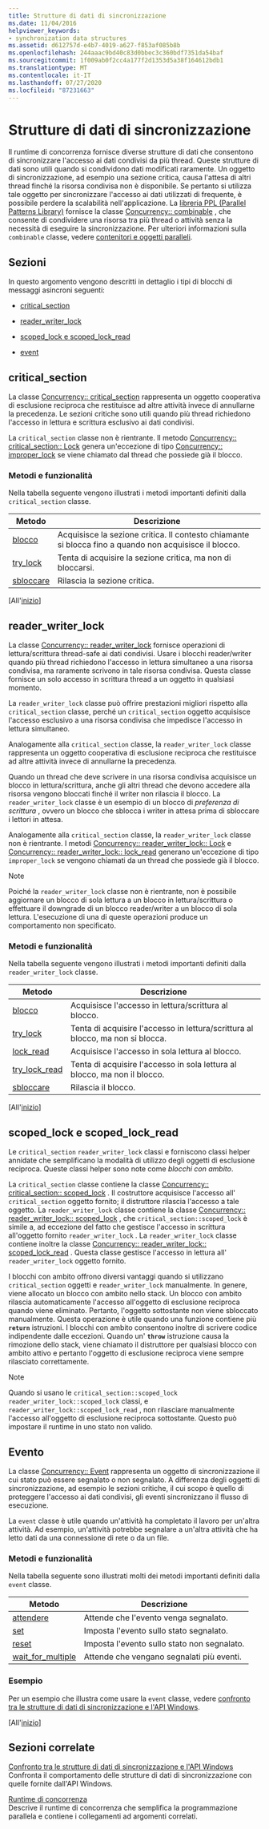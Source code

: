 ```yaml
---
title: Strutture di dati di sincronizzazione
ms.date: 11/04/2016
helpviewer_keywords:
- synchronization data structures
ms.assetid: d612757d-e4b7-4019-a627-f853af085b8b
ms.openlocfilehash: 244aaac9bd40c83d0bbec3c360bdf7351da54baf
ms.sourcegitcommit: 1f009ab0f2cc4a177f2d1353d5a38f164612bdb1
ms.translationtype: MT
ms.contentlocale: it-IT
ms.lasthandoff: 07/27/2020
ms.locfileid: "87231663"
---
```

# <a name="synchronization-data-structures"></a>Strutture di dati di sincronizzazione

Il runtime di concorrenza fornisce diverse strutture di dati che consentono di sincronizzare l'accesso ai dati condivisi da più thread. Queste strutture di dati sono utili quando si condividono dati modificati raramente. Un oggetto di sincronizzazione, ad esempio una sezione critica, causa l'attesa di altri thread finché la risorsa condivisa non è disponibile. Se pertanto si utilizza tale oggetto per sincronizzare l'accesso ai dati utilizzati di frequente, è possibile perdere la scalabilità nell'applicazione. La [libreria PPL (Parallel Patterns Library)](../../parallel/concrt/parallel-patterns-library-ppl.md) fornisce la classe [Concurrency:: combinable](../../parallel/concrt/reference/combinable-class.md) , che consente di condividere una risorsa tra più thread o attività senza la necessità di eseguire la sincronizzazione. Per ulteriori informazioni sulla `combinable` classe, vedere [contenitori e oggetti paralleli](../../parallel/concrt/parallel-containers-and-objects.md).

## <a name="sections"></a><a name="top"></a>Sezioni

In questo argomento vengono descritti in dettaglio i tipi di blocchi di messaggi asincroni seguenti:

- [critical_section](#critical_section)

- [reader_writer_lock](#reader_writer_lock)

- [scoped_lock e scoped_lock_read](#scoped_lock)

- [event](#event)

## <a name="critical_section"></a><a name="critical_section"></a>critical_section

La classe [Concurrency:: critical_section](../../parallel/concrt/reference/critical-section-class.md) rappresenta un oggetto cooperativa di esclusione reciproca che restituisce ad altre attività invece di annullarne la precedenza. Le sezioni critiche sono utili quando più thread richiedono l'accesso in lettura e scrittura esclusivo ai dati condivisi.

La `critical_section` classe non è rientrante. Il metodo [Concurrency:: critical_section:: Lock](reference/critical-section-class.md#lock) genera un'eccezione di tipo [Concurrency:: improper_lock](../../parallel/concrt/reference/improper-lock-class.md) se viene chiamato dal thread che possiede già il blocco.

### <a name="methods-and-features"></a>Metodi e funzionalità

Nella tabella seguente vengono illustrati i metodi importanti definiti dalla `critical_section` classe.

|Metodo|Descrizione|
|------------|-----------------|
|[blocco](reference/critical-section-class.md#lock)|Acquisisce la sezione critica. Il contesto chiamante si blocca fino a quando non acquisisce il blocco.|
|[try_lock](reference/critical-section-class.md#try_lock)|Tenta di acquisire la sezione critica, ma non di bloccarsi.|
|[sbloccare](reference/critical-section-class.md#unlock)|Rilascia la sezione critica.|

[All'[inizio](#top)]

## <a name="reader_writer_lock"></a><a name="reader_writer_lock"></a>reader_writer_lock

La classe [Concurrency:: reader_writer_lock](../../parallel/concrt/reference/reader-writer-lock-class.md) fornisce operazioni di lettura/scrittura thread-safe ai dati condivisi. Usare i blocchi reader/writer quando più thread richiedono l'accesso in lettura simultaneo a una risorsa condivisa, ma raramente scrivono in tale risorsa condivisa. Questa classe fornisce un solo accesso in scrittura thread a un oggetto in qualsiasi momento.

La `reader_writer_lock` classe può offrire prestazioni migliori rispetto alla `critical_section` classe, perché un `critical_section` oggetto acquisisce l'accesso esclusivo a una risorsa condivisa che impedisce l'accesso in lettura simultaneo.

Analogamente alla `critical_section` classe, la `reader_writer_lock` classe rappresenta un oggetto cooperativa di esclusione reciproca che restituisce ad altre attività invece di annullarne la precedenza.

Quando un thread che deve scrivere in una risorsa condivisa acquisisce un blocco in lettura/scrittura, anche gli altri thread che devono accedere alla risorsa vengono bloccati finché il writer non rilascia il blocco. La `reader_writer_lock` classe è un esempio di un blocco di *preferenza di scrittura* , ovvero un blocco che sblocca i writer in attesa prima di sbloccare i lettori in attesa.

Analogamente alla `critical_section` classe, la `reader_writer_lock` classe non è rientrante. I metodi [Concurrency:: reader_writer_lock:: Lock](reference/reader-writer-lock-class.md#lock) e [Concurrency:: reader_writer_lock:: lock_read](reference/reader-writer-lock-class.md#lock_read) generano un'eccezione di tipo `improper_lock` se vengono chiamati da un thread che possiede già il blocco.

> [!NOTE]
> Poiché la `reader_writer_lock` classe non è rientrante, non è possibile aggiornare un blocco di sola lettura a un blocco in lettura/scrittura o effettuare il downgrade di un blocco reader/writer a un blocco di sola lettura. L'esecuzione di una di queste operazioni produce un comportamento non specificato.

### <a name="methods-and-features"></a>Metodi e funzionalità

Nella tabella seguente vengono illustrati i metodi importanti definiti dalla `reader_writer_lock` classe.

|Metodo|Descrizione|
|------------|-----------------|
|[blocco](reference/reader-writer-lock-class.md#lock)|Acquisisce l'accesso in lettura/scrittura al blocco.|
|[try_lock](reference/reader-writer-lock-class.md#try_lock)|Tenta di acquisire l'accesso in lettura/scrittura al blocco, ma non si blocca.|
|[lock_read](reference/reader-writer-lock-class.md#lock_read)|Acquisisce l'accesso in sola lettura al blocco.|
|[try_lock_read](reference/reader-writer-lock-class.md#try_lock_read)|Tenta di acquisire l'accesso in sola lettura al blocco, ma non il blocco.|
|[sbloccare](reference/reader-writer-lock-class.md#unlock)|Rilascia il blocco.|

[All'[inizio](#top)]

## <a name="scoped_lock-and-scoped_lock_read"></a><a name="scoped_lock"></a>scoped_lock e scoped_lock_read

Le `critical_section` `reader_writer_lock` classi e forniscono classi helper annidate che semplificano la modalità di utilizzo degli oggetti di esclusione reciproca. Queste classi helper sono note come *blocchi con ambito*.

La `critical_section` classe contiene la classe [Concurrency:: critical_section:: scoped_lock](reference/critical-section-class.md#critical_section__scoped_lock_class) . Il costruttore acquisisce l'accesso all' `critical_section` oggetto fornito; il distruttore rilascia l'accesso a tale oggetto. La `reader_writer_lock` classe contiene la classe [Concurrency:: reader_writer_lock:: scoped_lock](reference/reader-writer-lock-class.md#scoped_lock_class) , che `critical_section::scoped_lock` è simile a, ad eccezione del fatto che gestisce l'accesso in scrittura all'oggetto fornito `reader_writer_lock` . La `reader_writer_lock` classe contiene inoltre la classe [Concurrency:: reader_writer_lock:: scoped_lock_read](reference/reader-writer-lock-class.md#scoped_lock_read_class) . Questa classe gestisce l'accesso in lettura all' `reader_writer_lock` oggetto fornito.

I blocchi con ambito offrono diversi vantaggi quando si utilizzano `critical_section` oggetti e `reader_writer_lock` manualmente. In genere, viene allocato un blocco con ambito nello stack. Un blocco con ambito rilascia automaticamente l'accesso all'oggetto di esclusione reciproca quando viene eliminato. Pertanto, l'oggetto sottostante non viene sbloccato manualmente. Questa operazione è utile quando una funzione contiene più **`return`** istruzioni. I blocchi con ambito consentono inoltre di scrivere codice indipendente dalle eccezioni. Quando un' **`throw`** istruzione causa la rimozione dello stack, viene chiamato il distruttore per qualsiasi blocco con ambito attivo e pertanto l'oggetto di esclusione reciproca viene sempre rilasciato correttamente.

> [!NOTE]
> Quando si usano le `critical_section::scoped_lock` `reader_writer_lock::scoped_lock` classi, e `reader_writer_lock::scoped_lock_read` , non rilasciare manualmente l'accesso all'oggetto di esclusione reciproca sottostante. Questo può impostare il runtime in uno stato non valido.

## <a name="event"></a>Evento<a name="event"></a>

La classe [Concurrency:: Event](../../parallel/concrt/reference/event-class.md) rappresenta un oggetto di sincronizzazione il cui stato può essere segnalato o non segnalato. A differenza degli oggetti di sincronizzazione, ad esempio le sezioni critiche, il cui scopo è quello di proteggere l'accesso ai dati condivisi, gli eventi sincronizzano il flusso di esecuzione.

La `event` classe è utile quando un'attività ha completato il lavoro per un'altra attività. Ad esempio, un'attività potrebbe segnalare a un'altra attività che ha letto dati da una connessione di rete o da un file.

### <a name="methods-and-features"></a>Metodi e funzionalità

Nella tabella seguente sono illustrati molti dei metodi importanti definiti dalla `event` classe.

|Metodo|Descrizione|
|------------|-----------------|
|[attendere](reference/event-class.md#wait)|Attende che l'evento venga segnalato.|
|[set](reference/event-class.md#set)|Imposta l'evento sullo stato segnalato.|
|[reset](reference/event-class.md#reset)|Imposta l'evento sullo stato non segnalato.|
|[wait_for_multiple](reference/event-class.md#wait_for_multiple)|Attende che vengano segnalati più eventi.|

### <a name="example"></a>Esempio

Per un esempio che illustra come usare la `event` classe, vedere [confronto tra le strutture di dati di sincronizzazione e l'API Windows](../../parallel/concrt/comparing-synchronization-data-structures-to-the-windows-api.md).

[All'[inizio](#top)]

## <a name="related-sections"></a>Sezioni correlate

[Confronto tra le strutture di dati di sincronizzazione e l'API Windows](../../parallel/concrt/comparing-synchronization-data-structures-to-the-windows-api.md)<br/>
Confronta il comportamento delle strutture di dati di sincronizzazione con quelle fornite dall'API Windows.

[Runtime di concorrenza](../../parallel/concrt/concurrency-runtime.md)<br/>
Descrive il runtime di concorrenza che semplifica la programmazione parallela e contiene i collegamenti ad argomenti correlati.
